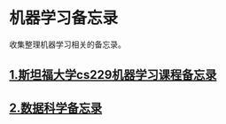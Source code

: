 # 机器学习备忘录
收集整理机器学习相关的备忘录。
## [1.斯坦福大学cs229机器学习课程备忘录](/1.stanford-cs-229-machine-learning/)
## [2.数据科学备忘录](/2.data-science-cheatsheets/)
